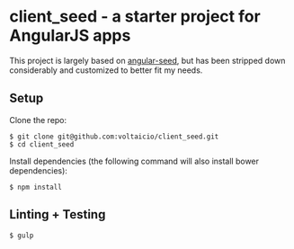 # client_seed - a starter project for AngularJS apps

This project is largely based on
[angular-seed](https://github.com/angular/angular-seed/), but has been stripped
down considerably and customized to better fit my needs.

## Setup

Clone the repo:
```
$ git clone git@github.com:voltaicio/client_seed.git
$ cd client_seed
```

Install dependencies (the following command will also install bower dependencies):
```
$ npm install
```

## Linting + Testing
```
$ gulp
```
